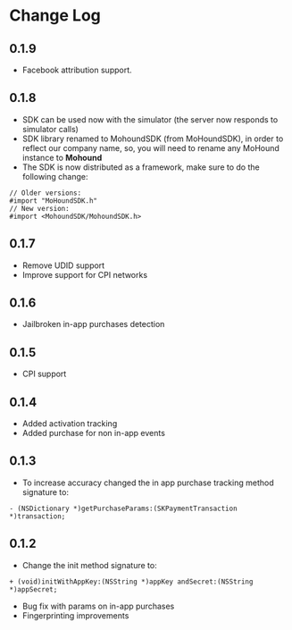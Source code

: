 # Change Log

## 0.1.9

* Facebook attribution support.

## 0.1.8

* SDK can be used now with the simulator (the server now responds to simulator
  calls)
* SDK library renamed to MohoundSDK (from MoHoundSDK), in order to reflect our
  company name, so, you will need to rename any MoHound instance to **Mohound**
* The SDK is now distributed as a framework, make sure to do the following
  change:

```objc
// Older versions:
#import "MoHoundSDK.h"
// New version:
#import <MohoundSDK/MohoundSDK.h>
```

## 0.1.7

* Remove UDID support
* Improve support for CPI networks

## 0.1.6

* Jailbroken in-app purchases detection

## 0.1.5

* CPI support

## 0.1.4

* Added activation tracking
* Added purchase for non in-app events

## 0.1.3

* To increase accuracy changed the in app purchase tracking method signature to:

```objc
- (NSDictionary *)getPurchaseParams:(SKPaymentTransaction *)transaction;
```

## 0.1.2

* Change the init method signature to:

```objc
+ (void)initWithAppKey:(NSString *)appKey andSecret:(NSString *)appSecret;
```

* Bug fix with params on in-app purchases
* Fingerprinting improvements
